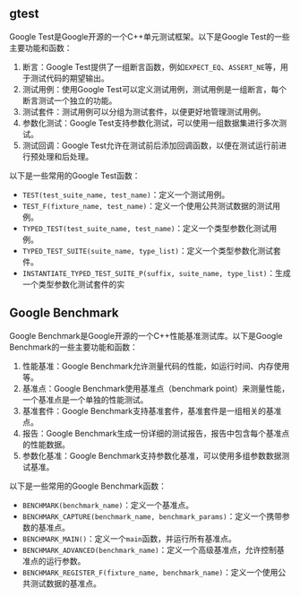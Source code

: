 ## gtest

Google Test是Google开源的一个C++单元测试框架。以下是Google Test的一些主要功能和函数：

1. 断言：Google Test提供了一组断言函数，例如`EXPECT_EQ`、`ASSERT_NE`等，用于测试代码的期望输出。
2. 测试用例：使用Google Test可以定义测试用例，测试用例是一组断言，每个断言测试一个独立的功能。
3. 测试套件：测试用例可以分组为测试套件，以便更好地管理测试用例。
4. 参数化测试：Google Test支持参数化测试，可以使用一组数据集进行多次测试。
5. 测试回调：Google Test允许在测试前后添加回调函数，以便在测试运行前进行预处理和后处理。

以下是一些常用的Google Test函数：

- `TEST(test_suite_name, test_name)`：定义一个测试用例。
- `TEST_F(fixture_name, test_name)`：定义一个使用公共测试数据的测试用例。
- `TYPED_TEST(test_suite_name, test_name)`：定义一个类型参数化测试用例。
- `TYPED_TEST_SUITE(suite_name, type_list)`：定义一个类型参数化测试套件。
- `INSTANTIATE_TYPED_TEST_SUITE_P(suffix, suite_name, type_list)`：生成一个类型参数化测试套件的实

## Google Benchmark

Google Benchmark是Google开源的一个C++性能基准测试库。以下是Google Benchmark的一些主要功能和函数：

1. 性能基准：Google Benchmark允许测量代码的性能，如运行时间、内存使用等。
2. 基准点：Google Benchmark使用基准点（benchmark point）来测量性能，一个基准点是一个单独的性能测试。
3. 基准套件：Google Benchmark支持基准套件，基准套件是一组相关的基准点。
4. 报告：Google Benchmark生成一份详细的测试报告，报告中包含每个基准点的性能数据。
5. 参数化基准：Google Benchmark支持参数化基准，可以使用多组参数数据测试基准。

以下是一些常用的Google Benchmark函数：

- `BENCHMARK(benchmark_name)`：定义一个基准点。
- `BENCHMARK_CAPTURE(benchmark_name, benchmark_params)`：定义一个携带参数的基准点。
- `BENCHMARK_MAIN()`：定义一个`main`函数，并运行所有基准点。
- `BENCHMARK_ADVANCED(benchmark_name)`：定义一个高级基准点，允许控制基准点的运行参数。
- `BENCHMARK_REGISTER_F(fixture_name, benchmark_name)`：定义一个使用公共测试数据的基准点。